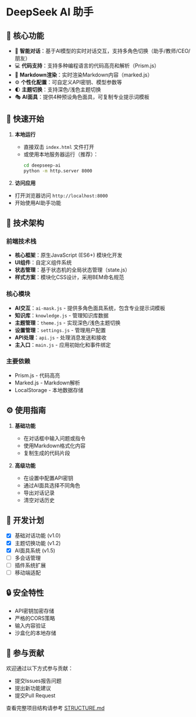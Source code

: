 # DeepSeek AI 助手

## 🌟 核心功能

- 💬 **智能对话**：基于AI模型的实时对话交互，支持多角色切换（助手/教师/CEO/朋友）
- 💻 **代码支持**：支持多种编程语言的代码高亮和解析（Prism.js）
- 📝 **Markdown渲染**：实时渲染Markdown内容（marked.js）
- ⚙️ **个性化配置**：可自定义API密钥、模型参数等
- 🌓 **主题切换**：支持深色/浅色主题切换
- 🎭 **AI面具**：提供4种预设角色面具，可复制专业提示词模板

## 🚀 快速开始

1. **本地运行**
   - 直接双击 `index.html` 文件打开
   - 或使用本地服务器运行（推荐）：
     ```bash
     cd deepseep-ai
     python -m http.server 8000
     ```

2. **访问应用**
- 打开浏览器访问 `http://localhost:8000`
- 开始使用AI助手功能

## 🔧 技术架构

### 前端技术栈
- **核心框架**：原生JavaScript (ES6+) 模块化开发
- **UI组件**：自定义组件系统
- **状态管理**：基于状态机的全局状态管理（state.js）
- **样式方案**：模块化CSS设计，采用BEM命名规范

### 核心模块
- **AI交互**：`ai-mask.js` - 提供多角色面具系统，包含专业提示词模板
- **知识库**：`knowledge.js` - 管理知识库数据
- **主题管理**：`theme.js` - 实现深色/浅色主题切换
- **设置管理**：`settings.js` - 管理用户配置
- **API处理**：`api.js` - 处理消息发送和接收
- **主入口**：`main.js` - 应用初始化和事件绑定

### 主要依赖
- Prism.js - 代码高亮
- Marked.js - Markdown解析
- LocalStorage - 本地数据存储

## ⚙️ 使用指南

1. **基础功能**
   - 在对话框中输入问题或指令
   - 使用Markdown格式化内容
   - 复制生成的代码片段

2. **高级功能**
   - 在设置中配置API密钥
   - 通过AI面具选择不同角色
   - 导出对话记录
   - 清空对话历史

## 📅 开发计划

- [x] 基础对话功能 (v1.0)
- [x] 主题切换功能 (v1.2)
- [x] AI面具系统 (v1.5)
- [ ] 多会话管理
- [ ] 插件系统扩展
- [ ] 移动端适配

## 🔒 安全特性

- API密钥加密存储
- 严格的CORS策略
- 输入内容验证
- 沙盒化的本地存储

## 🤝 参与贡献

欢迎通过以下方式参与贡献：
- 提交Issues报告问题
- 提出新功能建议
- 提交Pull Request

查看完整项目结构请参考 [STRUCTURE.md](structure.md)